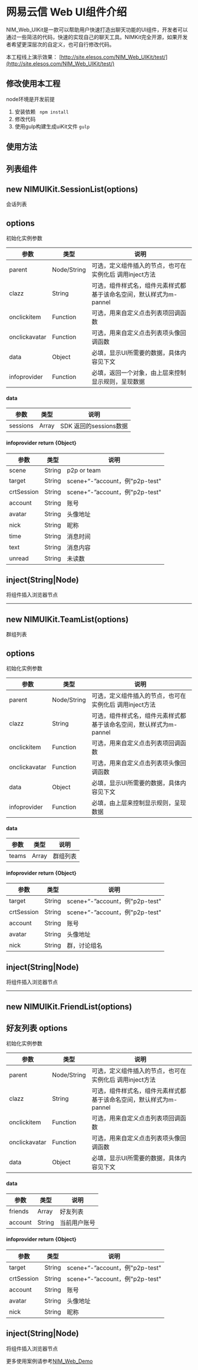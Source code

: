 网易云信 Web UI组件介绍
====

NIM_Web_UIKit是一款可以帮助用户快速打造出聊天功能的UI组件，开发者可以通过一些简洁的代码，快速的实现自己的聊天工具。NIMKit完全开源，如果开发者希望更深层次的自定义，也可自行修改代码。


本工程线上演示效果： [http://site.elesos.com/NIM_Web_UIKit/test/](http://site.elesos.com/NIM_Web_UIKit/test/)


修改使用本工程
----
node环境是开发前提

1. 安装依赖   ` npm install`
2.	修改代码
3.	使用gulp构建生成uiKit文件 `gulp`


使用方法
-------
列表组件
----
new NIMUIKit.SessionList(options)
---
会话列表

options
---
初始化实例参数

| 参数 | 类型 | 说明 | 
| --- | --- | --- |
| parent | Node/String| 可选，定义组件插入的节点，也可在实例化后 调用inject方法
| clazz| String |可选，组件样式名，组件元素样式都基于该命名空间，默认样式为m-pannel|
| onclickitem | Function |可选，用来自定义点击列表项回调函数|
| onclickavatar | Function |可选，用来自定义点击列表项头像回调函数|
| data | Object | 必填，显示UI所需要的数据，具体内容见下文|
| infoprovider | Function | 必填，返回一个对象，由上层来控制显示规则，呈现数据|

#### data
| 参数 | 类型 | 说明 | 
| --- | --- | --- |
| sessions | Array| SDK 返回的sessions数据|

#### infoprovider return {Object｝
| 参数 | 类型 | 说明 | 
| --- | --- | --- |
| scene | String| p2p or team|
| target | String|scene+“-”account，例"p2p-test"|
| crtSession | String|scene+“-”account，例"p2p-test"|
| account| String| 账号|
| avatar | String| 头像地址|
| nick | String| 昵称|
| time | String| 消息时间|
| text | String| 消息内容|
| unread | String| 未读数|




inject(String|Node)
---
将组件插入浏览器节点


----------


new NIMUIKit.TeamList(options)
---
群组列表

options
---
初始化实例参数

| 参数 | 类型 | 说明 | 
| --- | --- | --- |
| parent | Node/String| 可选，定义组件插入的节点，也可在实例化后 调用inject方法
| clazz| String |可选，组件样式名，组件元素样式都基于该命名空间，默认样式为m-pannel|
| onclickitem | Function |可选，用来自定义点击列表项回调函数|
| onclickavatar | Function |可选，用来自定义点击列表项头像回调函数|
| data | Object | 必填，显示UI所需要的数据，具体内容见下文|
| infoprovider | Function | 必填，由上层来控制显示规则，呈现数据|

#### data
| 参数 | 类型 | 说明 | 
| --- | --- | --- |
| teams | Array| 群组列表|

#### infoprovider return {Object｝
| 参数 | 类型 | 说明 | 
| --- | --- | --- |
| target | String|scene+“-”account，例"p2p-test"|
| crtSession | String|scene+“-”account，例"p2p-test"|
| account| String| 账号|
| avatar | String| 头像地址|
| nick | String| 群，讨论组名|


inject(String|Node)
---
将组件插入浏览器节点


----------


new NIMUIKit.FriendList(options)
---
好友列表
options
---
初始化实例参数

| 参数 | 类型 | 说明 | 
| --- | --- | --- |
| parent | Node/String| 可选，定义组件插入的节点，也可在实例化后 调用inject方法
| clazz| String |可选，组件样式名，组件元素样式都基于该命名空间，默认样式为m-pannel|
| onclickitem | Function |可选，用来自定义点击列表项回调函数|
| onclickavatar | Function |可选，用来自定义点击列表项头像回调函数|
| data | Object | 必填，显示UI所需要的数据，具体内容见下文|

#### data
| 参数 | 类型 | 说明 | 
| --- | --- | --- |
| friends | Array| 好友列表|
| account|String | 当前用户账号|

#### infoprovider return {Object｝
| 参数 | 类型 | 说明 | 
| --- | --- | --- |
| target | String|scene+“-”account，例"p2p-test"|
| crtSession | String|scene+“-”account，例"p2p-test"|
| account| String| 账号|
| avatar | String| 头像地址|
| nick | String| 昵称|

inject(String|Node)
---
将组件插入浏览器节点



更多使用案例请参考[NIM_Web_Demo](https://github.com/netease-im/NIM_Web_Demo)